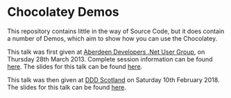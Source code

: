 Chocolatey Demos
===============

This repository contains little in the way of Source Code, but it does contain a number of Demos, which aim to show how you can use the Chocolatey.

This talk was first given at [Aberdeen Developers .Net User Group](http://www.aberdeendevelopers.co.uk/), on Thursday 28th March 2013.  Complete session information can be found [here](http://www.aberdeendevelopers.co.uk/adnuguk-march-2013-meeting/).  The slides for this talk can be found [here](http://www.slideshare.net/gep13/mmmm-chocolatey-goodness).

This talk was then given at [DDD Scotland](https://ddd.scot) on Saturday 10th February 2018.  The slides for this talk can be found [here](https://gitpitch.com/gep13/ChocolateyDemos/dddscot).
